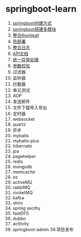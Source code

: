 # springboot-learn

1. [springboot创建方式](https://github.com/liuzelin0902/springboot-learn/blob/master/file/springboot%E9%A1%B9%E7%9B%AE%E7%9A%84%E5%88%9B%E5%BB%BA%E6%96%B9%E5%BC%8F.md)
2. [springboot搭建多模块](https://github.com/liuzelin0902/springboot-learn/tree/master/demo-parent)
3. [整合thymleaf](https://github.com/liuzelin0902/springboot-learn/blob/master/file/springboot%E6%95%B4%E5%90%88thymleaf.md)
4. [热部署](https://github.com/liuzelin0902/springboot-learn/blob/master/file/%E7%83%AD%E9%83%A8%E7%BD%B2.md)
5. [整合日志](https://github.com/liuzelin0902/springboot-learn/blob/master/file/%E6%95%B4%E5%90%88%E6%97%A5%E5%BF%97%E6%A1%86%E6%9E%B6.md)
6. [API文档](https://github.com/liuzelin0902/springboot-learn/blob/master/file/API%E7%AE%A1%E7%90%86.md)
7. [统一异常处理 ](https://github.com/liuzelin0902/springboot-learn/blob/master/file/%E8%BF%94%E5%9B%9E%E7%BB%93%E6%9E%9C%E5%B0%81%E8%A3%85%E5%92%8C%E5%BC%82%E5%B8%B8%E5%A4%84%E7%90%86.md)
8. [参数校验](https://github.com/liuzelin0902/springboot-learn/blob/master/file/%E5%8F%82%E6%95%B0%E6%A0%A1%E9%AA%8C.md)
9. 过滤器
10. 监听器
11. 拦截器
12. 单元测试
13. AOP
14. 发送邮件 
15. 文件下载导入导出
16. 定时器
17. websocket
18. quartz 
19. 异步
20. mybatis
21. mybatis-plus
22. hibernate
23. jpa
24. pagehelper
25. redis
26. mongodb
27. memcache
28. es
29. activeMQ
30. rabbiMQ
31. rocketMQ
32. kafka
33. shiro
34. spring secitty
35. fastDFS
36. dubbo
37. actitvity
38. springboot-admin
39.项目发布
